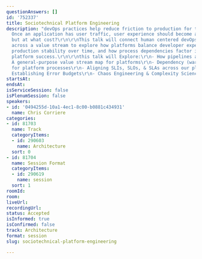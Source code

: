 ```yaml
---
questionAnswers: []
id: '752337'
title: Sociotechnical Platform Engineering
description: "devOps practices help reduce friction to production for technologists.
  Once an application has user traffic, user experience should become a priority,
  but at what cost?\r\n\r\nThis talk will connect human centered devOps & SRE practices
  across a value stream to explore how platforms balance developer experience against
  production stability over time, and how process dependencies factor into overall
  platform success.\r\n\r\nthis talk will Explore:\r\n- How pipelines are value streams\r\n-
  A general-purpose value stream map for platforms\r\n- Dependency (wardley) maps
  for platform processes\r\n- Aligning SLIs, SLOs, & SLAs across our platform VSM\r\n-
  Establishing Error Budgets\r\n- Chaos Engineering & Complexity Science"
startsAt:
endsAt:
isServiceSession: false
isPlenumSession: false
speakers:
- id: '0494255d-10a1-4ec1-8c00-b0881c434931'
  name: Chris Corriere
categories:
- id: 81703
  name: Track
  categoryItems:
  - id: 290603
    name: Architecture
  sort: 0
- id: 81704
  name: Session Format
  categoryItems:
  - id: 290619
    name: session
  sort: 1
roomId:
room:
liveUrl:
recordingUrl:
status: Accepted
isInformed: true
isConfirmed: false
track: Architecture
format: session
slug: sociotechnical-platform-engineering

---
```

